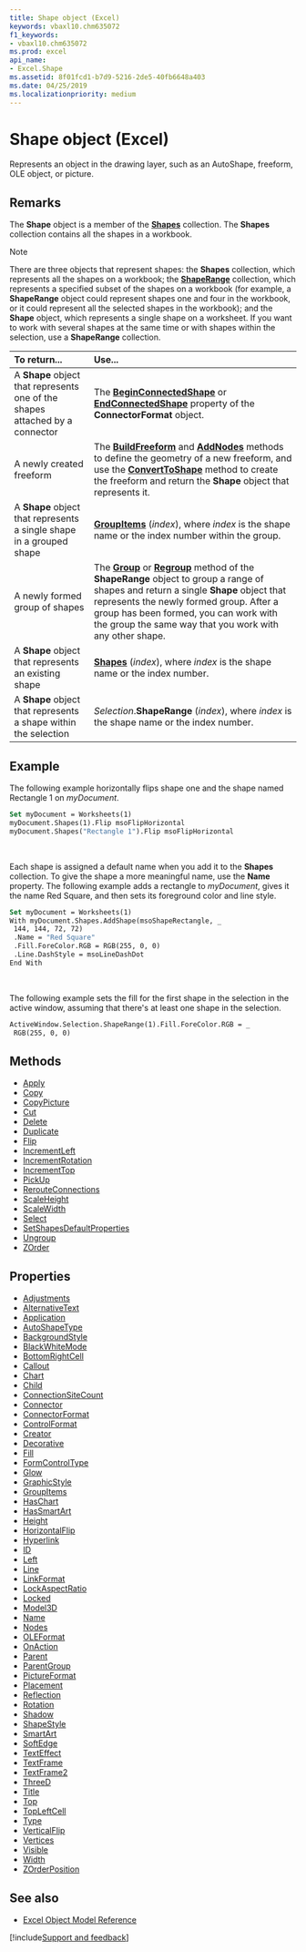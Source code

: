 ```yaml
---
title: Shape object (Excel)
keywords: vbaxl10.chm635072
f1_keywords:
- vbaxl10.chm635072
ms.prod: excel
api_name:
- Excel.Shape
ms.assetid: 8f01fcd1-b7d9-5216-2de5-40fb6648a403
ms.date: 04/25/2019
ms.localizationpriority: medium
---
```



# Shape object (Excel)

Represents an object in the drawing layer, such as an AutoShape, freeform, OLE object, or picture.


## Remarks

The **Shape** object is a member of the **[Shapes](Excel.Shapes.md)** collection. The **Shapes** collection contains all the shapes in a workbook.

> [!NOTE] 
> There are three objects that represent shapes: the **Shapes** collection, which represents all the shapes on a workbook; the **[ShapeRange](Excel.ShapeRange.md)** collection, which represents a specified subset of the shapes on a workbook (for example, a **ShapeRange** object could represent shapes one and four in the workbook, or it could represent all the selected shapes in the workbook); and the **Shape** object, which represents a single shape on a worksheet. If you want to work with several shapes at the same time or with shapes within the selection, use a **ShapeRange** collection.

|To return...|Use...|
|:-----------|:-----|
|A **Shape** object that represents one of the shapes attached by a connector |The **[BeginConnectedShape](Excel.ConnectorFormat.BeginConnectedShape.md)** or **[EndConnectedShape](Excel.ConnectorFormat.EndConnectedShape.md)** property of the **ConnectorFormat** object.|
|A newly created freeform |The **[BuildFreeform](Excel.Shapes.BuildFreeform.md)** and **[AddNodes](Excel.FreeformBuilder.AddNodes.md)** methods to define the geometry of a new freeform, and use the **[ConvertToShape](Excel.FreeformBuilder.ConvertToShape.md)** method to create the freeform and return the **Shape** object that represents it.|
|A **Shape** object that represents a single shape in a grouped shape |**[GroupItems](Excel.Shape.GroupItems.md)** (_index_), where _index_ is the shape name or the index number within the group.|
|A newly formed group of shapes |The **[Group](Excel.ShapeRange.Group.md)** or **[Regroup](Excel.ShapeRange.Regroup.md)** method of the **ShapeRange** object to group a range of shapes and return a single **Shape** object that represents the newly formed group. After a group has been formed, you can work with the group the same way that you work with any other shape.|
|A **Shape** object that represents an existing shape |**[Shapes](Excel.Worksheet.Shapes.md)** (_index_), where _index_ is the shape name or the index number.|
|A **Shape** object that represents a shape within the selection |_Selection_.**ShapeRange** (_index_), where _index_ is the shape name or the index number.|


## Example

The following example horizontally flips shape one and the shape named Rectangle 1 on _myDocument_.

```vb
Set myDocument = Worksheets(1) 
myDocument.Shapes(1).Flip msoFlipHorizontal 
myDocument.Shapes("Rectangle 1").Flip msoFlipHorizontal
```

<br/>

Each shape is assigned a default name when you add it to the **Shapes** collection. To give the shape a more meaningful name, use the **Name** property. The following example adds a rectangle to _myDocument_, gives it the name Red Square, and then sets its foreground color and line style.

```vb
Set myDocument = Worksheets(1) 
With myDocument.Shapes.AddShape(msoShapeRectangle, _ 
 144, 144, 72, 72) 
 .Name = "Red Square" 
 .Fill.ForeColor.RGB = RGB(255, 0, 0) 
 .Line.DashStyle = msoLineDashDot 
End With
```

<br/>

The following example sets the fill for the first shape in the selection in the active window, assuming that there's at least one shape in the selection.

```vb
ActiveWindow.Selection.ShapeRange(1).Fill.ForeColor.RGB = _ 
 RGB(255, 0, 0)
```


## Methods

- [Apply](Excel.Shape.Apply.md)
- [Copy](Excel.Shape.Copy.md)
- [CopyPicture](Excel.Shape.CopyPicture.md)
- [Cut](Excel.Shape.Cut.md)
- [Delete](Excel.Shape.Delete.md)
- [Duplicate](Excel.Shape.Duplicate.md)
- [Flip](Excel.Shape.Flip.md)
- [IncrementLeft](Excel.Shape.IncrementLeft.md)
- [IncrementRotation](Excel.Shape.IncrementRotation.md)
- [IncrementTop](Excel.Shape.IncrementTop.md)
- [PickUp](Excel.Shape.PickUp.md)
- [RerouteConnections](Excel.Shape.RerouteConnections.md)
- [ScaleHeight](Excel.Shape.ScaleHeight.md)
- [ScaleWidth](Excel.Shape.ScaleWidth.md)
- [Select](Excel.Shape.Select.md)
- [SetShapesDefaultProperties](Excel.Shape.SetShapesDefaultProperties.md)
- [Ungroup](Excel.Shape.Ungroup.md)
- [ZOrder](Excel.Shape.ZOrder.md)

## Properties

- [Adjustments](Excel.Shape.Adjustments.md)
- [AlternativeText](Excel.Shape.AlternativeText.md)
- [Application](Excel.Shape.Application.md)
- [AutoShapeType](Excel.Shape.AutoShapeType.md)
- [BackgroundStyle](Excel.Shape.BackgroundStyle.md)
- [BlackWhiteMode](Excel.Shape.BlackWhiteMode.md)
- [BottomRightCell](Excel.Shape.BottomRightCell.md)
- [Callout](Excel.Shape.Callout.md)
- [Chart](Excel.Shape.Chart.md)
- [Child](Excel.Shape.Child.md)
- [ConnectionSiteCount](Excel.Shape.ConnectionSiteCount.md)
- [Connector](Excel.Shape.Connector.md)
- [ConnectorFormat](Excel.Shape.ConnectorFormat.md)
- [ControlFormat](Excel.Shape.ControlFormat.md)
- [Creator](Excel.Shape.Creator.md)
- [Decorative](Excel.Shape.Decorative.md)
- [Fill](Excel.Shape.Fill.md)
- [FormControlType](Excel.Shape.FormControlType.md)
- [Glow](Excel.Shape.Glow.md)
- [GraphicStyle](Excel.Shape.GraphicStyle.md)
- [GroupItems](Excel.Shape.GroupItems.md)
- [HasChart](Excel.Shape.HasChart.md)
- [HasSmartArt](Excel.Shape.HasSmartArt.md)
- [Height](Excel.Shape.Height.md)
- [HorizontalFlip](Excel.Shape.HorizontalFlip.md)
- [Hyperlink](Excel.Shape.Hyperlink.md)
- [ID](Excel.Shape.ID.md)
- [Left](Excel.Shape.Left.md)
- [Line](Excel.Shape.Line.md)
- [LinkFormat](Excel.Shape.LinkFormat.md)
- [LockAspectRatio](Excel.Shape.LockAspectRatio.md)
- [Locked](Excel.Shape.Locked.md)
- [Model3D](Excel.Shape.Model3D.md)
- [Name](Excel.Shape.Name.md)
- [Nodes](Excel.Shape.Nodes.md)
- [OLEFormat](Excel.Shape.OLEFormat.md)
- [OnAction](Excel.Shape.OnAction.md)
- [Parent](Excel.Shape.Parent.md)
- [ParentGroup](Excel.Shape.ParentGroup.md)
- [PictureFormat](Excel.Shape.PictureFormat.md)
- [Placement](Excel.Shape.Placement.md)
- [Reflection](Excel.Shape.Reflection.md)
- [Rotation](Excel.Shape.Rotation.md)
- [Shadow](Excel.Shape.Shadow.md)
- [ShapeStyle](Excel.Shape.ShapeStyle.md)
- [SmartArt](Excel.Shape.SmartArt.md)
- [SoftEdge](Excel.Shape.SoftEdge.md)
- [TextEffect](Excel.Shape.TextEffect.md)
- [TextFrame](Excel.Shape.TextFrame.md)
- [TextFrame2](Excel.Shape.TextFrame2.md)
- [ThreeD](Excel.Shape.ThreeD.md)
- [Title](Excel.Shape.Title.md)
- [Top](Excel.Shape.Top.md)
- [TopLeftCell](Excel.Shape.TopLeftCell.md)
- [Type](Excel.Shape.Type.md)
- [VerticalFlip](Excel.Shape.VerticalFlip.md)
- [Vertices](Excel.Shape.Vertices.md)
- [Visible](Excel.Shape.Visible.md)
- [Width](Excel.Shape.Width.md)
- [ZOrderPosition](Excel.Shape.ZOrderPosition.md)



## See also

- [Excel Object Model Reference](overview/Excel/object-model.md)

[!include[Support and feedback](~/includes/feedback-boilerplate.md)]
